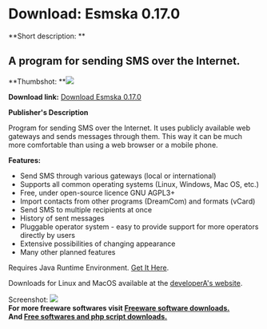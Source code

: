 # Download: Esmska 0.17.0

**Short description: **

## A program for sending SMS over the Internet.

  
**Thumbshot: **![](http://www.freewarefiles.com/screenshot/esmska_md.jpg)   
  
**Download link:** [Download Esmska 0.17.0](http://freesoftwares.boysofts.com/Esmska_program_52553.html)  
  

**Publisher's Description**  
  

Program for sending SMS over the Internet. It uses publicly available web
gateways and sends messages through them. This way it can be much more
comfortable than using a web browser or a mobile phone.

**Features:**

  * Send SMS through various gateways (local or international) 
  * Supports all common operating systems (Linux, Windows, Mac OS, etc.) 
  * Free, under open-source licence GNU AGPL3+ 
  * Import contacts from other programs (DreamCom) and formats (vCard) 
  * Send SMS to multiple recipients at once 
  * History of sent messages 
  * Pluggable operator system - easy to provide support for more operators directly by users 
  * Extensive possibilities of changing appearance 
  * Many other planned features 

Requires Java Runtime Environment. [Get It
Here](http://www.java.com/en/download/manual.jsp).

Downloads for Linux and MacOS available at the [developerA's
website](http://code.google.com/p/esmska/).

  
  
Screenshot: ![](http://www.freewarefiles.com/screenshot/esmska.jpg)  
**For more freeware softwares visit [Freeware software downloads.](http://freesoftwares.boysofts.com/)**   
**And [Free softwares and php script downloads.](http://www.boysofts.com/)**

